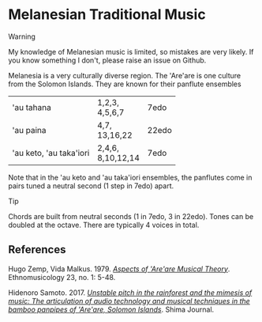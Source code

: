 # Melanesian Traditional Music

> [!warning]
> My knowledge of Melanesian music is limited, so mistakes are very likely. If you know something I don't, please raise an issue on Github.

Melanesia is a very culturally diverse region. The 'Are'are is one culture from the Solomon Islands. They are known for their panflute ensembles

<table>
<tr><td>'au tahana</td><td>1,2,3,<br />4,5,6,7</td><td>7edo</td></tr>
<tr><td>'au paina</td><td>4,7,<br />13,16,22</td><td>22edo</td></tr>
<tr><td>'au keto, 'au taka'iori</td><td>2,4,6,<br />8,10,12,14</td><td>7edo</td></tr>
</table>

Note that in the 'au keto and 'au taka'iori ensembles, the panflutes come in pairs tuned a neutral second (1 step in 7edo) apart.

> [!tip]
> Chords are built from neutral seconds (1 in 7edo, 3 in 22edo). Tones can be doubled at the octave. There are typically 4 voices in total.

## References
Hugo Zemp, Vida Malkus. 1979. *[Aspects of 'Are'are Musical Theory](https://doi.org/10.2307/851336)*. Ethnomusicology 23, no. 1: 5-48.

Hidenoro Samoto. 2017. *[Unstable pitch in the rainforest and the mimesis of music: The articulation of audio technology and musical techniques in the bamboo panpipes of 'Are'are, Solomon Islands](https://web.archive.org/web/20221010093729/https://www.shimajournal.org/issues/v11n2/k.-Samoto-Shima-v11n2.pdf)*. Shima Journal.